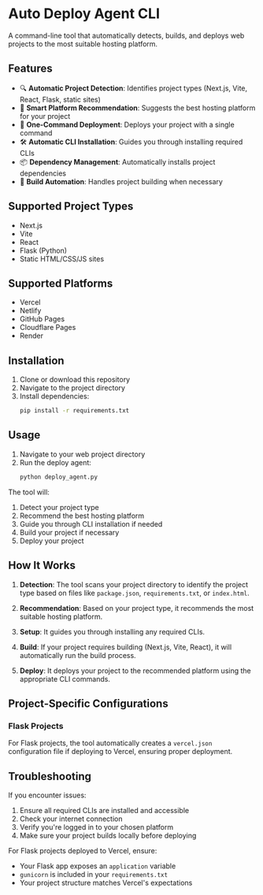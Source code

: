 # Auto Deploy Agent CLI

A command-line tool that automatically detects, builds, and deploys web projects to the most suitable hosting platform.

## Features

- 🔍 **Automatic Project Detection**: Identifies project types (Next.js, Vite, React, Flask, static sites)
- 🤖 **Smart Platform Recommendation**: Suggests the best hosting platform for your project
- 🚀 **One-Command Deployment**: Deploys your project with a single command
- 🛠️ **Automatic CLI Installation**: Guides you through installing required CLIs
- 📦 **Dependency Management**: Automatically installs project dependencies
- 🔧 **Build Automation**: Handles project building when necessary

## Supported Project Types

- Next.js
- Vite
- React
- Flask (Python)
- Static HTML/CSS/JS sites

## Supported Platforms

- Vercel
- Netlify
- GitHub Pages
- Cloudflare Pages
- Render

## Installation

1. Clone or download this repository
2. Navigate to the project directory
3. Install dependencies:
   ```bash
   pip install -r requirements.txt
   ```

## Usage

1. Navigate to your web project directory
2. Run the deploy agent:
   ```bash
   python deploy_agent.py
   ```

The tool will:
1. Detect your project type
2. Recommend the best hosting platform
3. Guide you through CLI installation if needed
4. Build your project if necessary
5. Deploy your project

## How It Works

1. **Detection**: The tool scans your project directory to identify the project type based on files like `package.json`, `requirements.txt`, or `index.html`.

2. **Recommendation**: Based on your project type, it recommends the most suitable hosting platform.

3. **Setup**: It guides you through installing any required CLIs.

4. **Build**: If your project requires building (Next.js, Vite, React), it will automatically run the build process.

5. **Deploy**: It deploys your project to the recommended platform using the appropriate CLI commands.

## Project-Specific Configurations

### Flask Projects

For Flask projects, the tool automatically creates a `vercel.json` configuration file if deploying to Vercel, ensuring proper deployment.

## Troubleshooting

If you encounter issues:

1. Ensure all required CLIs are installed and accessible
2. Check your internet connection
3. Verify you're logged in to your chosen platform
4. Make sure your project builds locally before deploying

For Flask projects deployed to Vercel, ensure:
- Your Flask app exposes an `application` variable
- `gunicorn` is included in your `requirements.txt`
- Your project structure matches Vercel's expectations